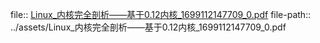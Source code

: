 file:: [Linux_内核完全剖析——基于0.12内核_1699112147709_0.pdf](../assets/Linux_内核完全剖析——基于0.12内核_1699112147709_0.pdf)
file-path:: ../assets/Linux_内核完全剖析——基于0.12内核_1699112147709_0.pdf
